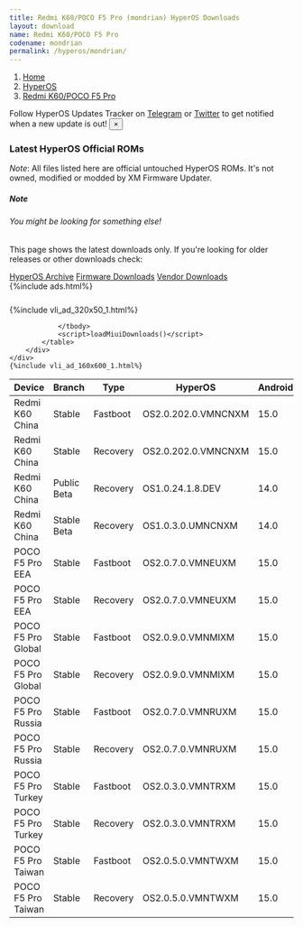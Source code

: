 ```yaml
---
title: Redmi K60/POCO F5 Pro (mondrian) HyperOS Downloads
layout: download
name: Redmi K60/POCO F5 Pro
codename: mondrian
permalink: /hyperos/mondrian/
---
```

<nav aria-label="breadcrumb">
    <ol class="breadcrumb">
        <li class="breadcrumb-item"><a href="/">Home</a></li>
        <li class="breadcrumb-item"><a href="/hyperos/">HyperOS</a></li>
        <li class="breadcrumb-item active" aria-current="page"><a href="/hyperos/mondrian/">Redmi K60/POCO F5 Pro</a></li>
    </ol>
</nav>
<div class="alert alert-primary alert-dismissible fade show" role="alert">
    Follow HyperOS Updates Tracker on <a href="https://t.me/MIUIUpdatesTracker" class="alert-link">Telegram</a>
     or <a href="https://twitter.com/MiFwUpdater" class="alert-link">Twitter</a> to get notified when a new update is out!
    <button type="button" class="close" data-dismiss="alert" aria-label="Close">
        <span aria-hidden="true">&times;</span>
    </button>
</div>

### Latest HyperOS Official ROMs
*Note*: All files listed here are official untouched HyperOS ROMs. It's not owned, modified or modded by XM Firmware Updater.
<div class="card">
  <div class="card-body">
    <h5 class="card-title">Note</h5>
    <h6 class="card-subtitle mb-2 text-muted">You might be looking for something else!</h6>
    <p class="card-text">This page shows the latest downloads only.
     If you're looking for older releases or other downloads check:</p>
    <a href="/archive/hyperos/mondrian/" class="card-link">HyperOS Archive</a>
    <a href="/firmware/mondrian/" class="card-link">Firmware Downloads</a>
    <a href="/vendor/mondrian/" class="card-link">Vendor Downloads</a>
  </div>
</div>
{%include ads.html%}
<div class="row justify-content-center">
    <div class="col-10">
        <div class="table-responsive-md" style="margin-top: 25px;">
            {%include vli_ad_320x50_1.html%}
            <table id="miui" class="display dt-responsive nowrap compact table table-striped table-hover table-sm">
                <thead class="thead-dark">
                    <tr>
                        <th data-ref="device">Device</th>
                        <th data-ref="branch">Branch</th>
                        <th data-ref="type">Type</th>
                        <th data-ref="miui">HyperOS</th>
                        <th data-ref="android">Android</th>
                        <th data-ref="size">Size</th>
                        <th data-ref="size">Date</th>
                        <th data-ref="link">Link</th>
                    </tr>
                </thead>
                <tbody>
                <tr><td>Redmi K60 China</td><td>Stable</td><td>Fastboot</td><td>OS2.0.202.0.VMNCNXM</td><td>15.0</td><td>8.1 GB</td><td>2025-06-10</td><td><a href="/hyperos/mondrian/stable/OS2.0.202.0.VMNCNXM/">Download</a></td></tr>
<tr><td>Redmi K60 China</td><td>Stable</td><td>Recovery</td><td>OS2.0.202.0.VMNCNXM</td><td>15.0</td><td>6.2 GB</td><td>2025-06-15</td><td><a href="/hyperos/mondrian/stable/OS2.0.202.0.VMNCNXM/">Download</a></td></tr>
<tr><td>Redmi K60 China</td><td>Public Beta</td><td>Recovery</td><td>OS1.0.24.1.8.DEV</td><td>14.0</td><td>5.8 GB</td><td>2024-01-12</td><td><a href="/hyperos/mondrian/public beta/OS1.0.24.1.8.DEV/">Download</a></td></tr>
<tr><td>Redmi K60 China</td><td>Stable Beta</td><td>Recovery</td><td>OS1.0.3.0.UMNCNXM</td><td>14.0</td><td>5.8 GB</td><td>2023-12-27</td><td><a href="/hyperos/mondrian/stable beta/OS1.0.3.0.UMNCNXM/">Download</a></td></tr>
<tr><td>POCO F5 Pro EEA</td><td>Stable</td><td>Fastboot</td><td>OS2.0.7.0.VMNEUXM</td><td>15.0</td><td>7.5 GB</td><td>2025-06-09</td><td><a href="/hyperos/mondrian/stable/OS2.0.7.0.VMNEUXM/">Download</a></td></tr>
<tr><td>POCO F5 Pro EEA</td><td>Stable</td><td>Recovery</td><td>OS2.0.7.0.VMNEUXM</td><td>15.0</td><td>5.5 GB</td><td>2025-06-17</td><td><a href="/hyperos/mondrian/stable/OS2.0.7.0.VMNEUXM/">Download</a></td></tr>
<tr><td>POCO F5 Pro Global</td><td>Stable</td><td>Fastboot</td><td>OS2.0.9.0.VMNMIXM</td><td>15.0</td><td>7.9 GB</td><td>2025-06-05</td><td><a href="/hyperos/mondrian/stable/OS2.0.9.0.VMNMIXM/">Download</a></td></tr>
<tr><td>POCO F5 Pro Global</td><td>Stable</td><td>Recovery</td><td>OS2.0.9.0.VMNMIXM</td><td>15.0</td><td>5.5 GB</td><td>2025-06-17</td><td><a href="/hyperos/mondrian/stable/OS2.0.9.0.VMNMIXM/">Download</a></td></tr>
<tr><td>POCO F5 Pro Russia</td><td>Stable</td><td>Fastboot</td><td>OS2.0.7.0.VMNRUXM</td><td>15.0</td><td>7.8 GB</td><td>2025-06-17</td><td><a href="/hyperos/mondrian/stable/OS2.0.7.0.VMNRUXM/">Download</a></td></tr>
<tr><td>POCO F5 Pro Russia</td><td>Stable</td><td>Recovery</td><td>OS2.0.7.0.VMNRUXM</td><td>15.0</td><td>5.5 GB</td><td>2025-06-25</td><td><a href="/hyperos/mondrian/stable/OS2.0.7.0.VMNRUXM/">Download</a></td></tr>
<tr><td>POCO F5 Pro Turkey</td><td>Stable</td><td>Fastboot</td><td>OS2.0.3.0.VMNTRXM</td><td>15.0</td><td>6.9 GB</td><td>2025-05-08</td><td><a href="/hyperos/mondrian/stable/OS2.0.3.0.VMNTRXM/">Download</a></td></tr>
<tr><td>POCO F5 Pro Turkey</td><td>Stable</td><td>Recovery</td><td>OS2.0.3.0.VMNTRXM</td><td>15.0</td><td>5.5 GB</td><td>2025-05-22</td><td><a href="/hyperos/mondrian/stable/OS2.0.3.0.VMNTRXM/">Download</a></td></tr>
<tr><td>POCO F5 Pro Taiwan</td><td>Stable</td><td>Fastboot</td><td>OS2.0.5.0.VMNTWXM</td><td>15.0</td><td>6.8 GB</td><td>2025-06-19</td><td><a href="/hyperos/mondrian/stable/OS2.0.5.0.VMNTWXM/">Download</a></td></tr>
<tr><td>POCO F5 Pro Taiwan</td><td>Stable</td><td>Recovery</td><td>OS2.0.5.0.VMNTWXM</td><td>15.0</td><td>5.4 GB</td><td>2025-06-26</td><td><a href="/hyperos/mondrian/stable/OS2.0.5.0.VMNTWXM/">Download</a></td></tr>

                </tbody>
                <script>loadMiuiDownloads()</script>
            </table>
        </div>
    </div>
    {%include vli_ad_160x600_1.html%}
</div>
